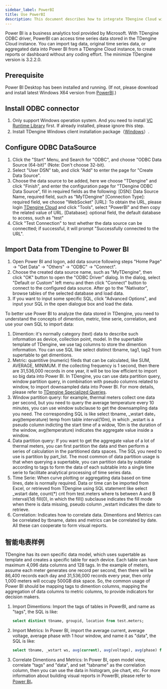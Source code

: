 ```yaml
---
sidebar_label: PowerBI
title: Use PowerBI
description: This document describes how to integrate TDengine Cloud with Microsoft PowerBI for data visualization.
---
```


Power BI is a business analytics tool provided by Microsoft. With TDengine ODBC driver, PowerBI can access time series data stored in the TDengine Cloud instance. You can import tag data, original time series data, or aggregated data into Power BI from a TDengine Cloud instance, to create reports or dashboard without any coding effort. The minimize TDengine version is 3.2.2.0.

## Prerequisite

Power BI Desktop has been installed and running. (If not, please download and install latest Windows X64 version from [PowerBI](https://www.microsoft.com/download/details.aspx?id=58494).)

## Install ODBC connector

1. Only support Windows operation system. And you need to install [VC Runtime Library](https://learn.microsoft.com/en-us/cpp/windows/latest-supported-vc-redist?view=msvc-170) first. If already installed, please ignore this step.
2. Install TDengine Windows client installation package（[Windows](https://www.tdengine.com/assets-download/3.0/TDengine-enterprise-client-3.2.2.0-Windows-x64.exe)）.

## Configure ODBC DataSource

1. Click the "Start" Menu, and Search for "ODBC", and choose "ODBC Data Source (64-bit)" (Note: Don't choose 32-bit).
2. Select "User DSN" tab, and click "Add" to enter the page for "Create Data Source".
3. Choose the data source to be added, here we choose "TDengine" and click "Finish", and enter the configuration page for "TDengine ODBC Data Source", fill in required fields as the following:
    \[DSN\]: Data Source Name, required field, such as "MyTDengine"
    \[Connection Type\]: required field, we choose "WebSocket"
    \[URL\]: To obtain the URL, please login [TDengine Cloud](https://cloud.tdengine.com) and click "Tools", select "PowerBI" and then copy the related value of URL.
    \[Database\]: optional field, the default database to access, such as "test"
4. Click "Test Connection" to test whether the data source can be connectted; if successful, it will prompt "Successfully connected to the URL".

## Import Data from TDengine to Power BI

1. Open Power BI and logon, add data source following steps "Home Page" -> "Get Data" -> "Others" -> "ODBC" -> "Connect".
2. Choose the created data source name, such as "MyTDengine", then click "OK" button to open the "ODBC Driver" dialog. In the dialog, select "Default or Custom" left menu and then click "Connect" button to connect to the configured data source. After go to the "Nativator", browse tables of the selected database and load data.
3. If you want to input some specific SQL, click "Advanced Options", and input your SQL in the open dialogue box and load the data.

To better use Power BI to analyze the data stored in TDengine, you need to understand the concepts of dimention, metric, time serie, correlation, and use your own SQL to import data:

1. Dimention: it's normally category (text) data to describe such information as device, collection point, model. In the supertable template of TDengine, we use tag columns to store the dimention information. You can use SQL like select distinct tbname, tag1, tag2 from supertable to get dimentions.
2. Metric: quantitive (numeric) fileds that can be calculated, like SUM, AVERAGE, MINIMUM. If the collecting frequency is 1 second, then there are 31,536,000 records in one year, it will be too low efficient to import so big data into Power BI. In TDengine, you can use data partition query, window partition query, in combination with pseudo columns related to window, to import downsampled data into Power BI. For more details, please refer to [TDengine Specialized Queries](https://docs.tdengine.com/taos-sql/distinguished/).
3. Window partition query: for example, thermal meters collect one data per second, but you need to query the average temperature every 10 minutes, you can use window subclause to get the downsampling data you need. The corresponding SQL is like select tbname, _wstart date，avg(temperature) temp from table interval(10m), in which \_wstart is a pseudo column indicting the start time of a widow, 10m is the duration of the window, avg(temperature) indicates the aggregate value inside a window.
4. Data partition query: If you want to get the aggregate value of a lot of thermal meters, you can first partition the data and then perform a series of calculation in the partitioned data spaces. The SQL you need to use is partition by part_list. The most common of data partition usage is that when querying a supertable, you can partition data by subtable according to tags to form the data of each subtable into a single time serie to facilitate analytical processing of time series data.
5. Time Serie: When curve plotting or aggregating data based on time lines, date is normally required. Data or time can be imported from Excel, or retrieved from TDengine using SQL statement like select _wstart date, count(*) cnt from test.meters where ts between A and B interval(1d) fill(0), in which the fill() subclause indicates the fill mode when there is data missing, pseudo column \_wstart indicates the date to retrieve.
6. Correlation: Indicates how to correlate data. Dimentions and Metrics can be correlated by tbname, dates and metrics can be correlated by date. All these can cooperate to form visual reports.

## 智能电表样例

TDengine has its own specific data model, which uses supertable as template and creates a specific table for each device. Each table can have maximum 4,096 data columns and 128 tags. In the example of meters, assume each meter generates one record per second, then there will be 86,400 records each day and 31,536,000 records every year, then only 1,000 meters will occupy 500GB disk space. So, the common usage of Power BI should be mapping tags to dimention columns, mapping the aggregation of data columns to metric columns, to provide indicators for decision makers.

1. Import Dimentions: Import the tags of tables in PowerBI, and name as "tags", the SQL is like:

    ```sql
    select distinct tbname, groupid, location from test.meters;
    ```

2. Import Metrics: In Power BI, import the average current, average voltage, average phase with 1 hour window, and name it as "data", the SQL is like:

    ```sql
    select tbname, _wstart ws, avg(current), avg(voltage), avg(phase) from test.meters PARTITION by tbname interval(1h) ;
    ```

3. Correlate Dimentions and Metrics:
In Power BI, open model view, correlate "tags" and "data", and set "tabname" as the correlation column, then you can use the data in histogram, pie chart, etc. For more information about building visual reports in PowerBI, please refer to [Power BI](https://learn.microsoft.com/power-bi/)。
